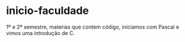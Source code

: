 # inicio-faculdade

1º e 2º semestre, materias que contem código, iniciamos com Pascal e vimos uma introdução de C.
